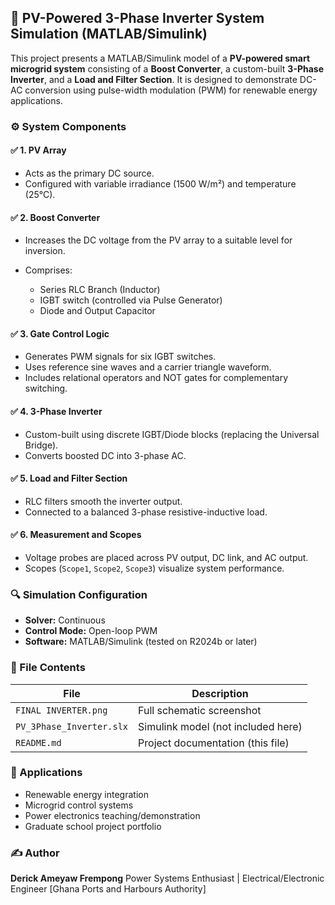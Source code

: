 ## 🔋 PV-Powered 3-Phase Inverter System Simulation (MATLAB/Simulink)

This project presents a MATLAB/Simulink model of a **PV-powered smart microgrid system** consisting of a **Boost Converter**, a custom-built **3-Phase Inverter**, and a **Load and Filter Section**. It is designed to demonstrate DC-AC conversion using pulse-width modulation (PWM) for renewable energy applications.



### ⚙️ System Components

#### ✅ 1. PV Array

* Acts as the primary DC source.
* Configured with variable irradiance (1500 W/m²) and temperature (25°C).

#### ✅ 2. Boost Converter

* Increases the DC voltage from the PV array to a suitable level for inversion.
* Comprises:

  * Series RLC Branch (Inductor)
  * IGBT switch (controlled via Pulse Generator)
  * Diode and Output Capacitor

#### ✅ 3. Gate Control Logic

* Generates PWM signals for six IGBT switches.
* Uses reference sine waves and a carrier triangle waveform.
* Includes relational operators and NOT gates for complementary switching.

#### ✅ 4. 3-Phase Inverter

* Custom-built using discrete IGBT/Diode blocks (replacing the Universal Bridge).
* Converts boosted DC into 3-phase AC.

#### ✅ 5. Load and Filter Section

* RLC filters smooth the inverter output.
* Connected to a balanced 3-phase resistive-inductive load.

#### ✅ 6. Measurement and Scopes

* Voltage probes are placed across PV output, DC link, and AC output.
* Scopes (`Scope1`, `Scope2`, `Scope3`) visualize system performance.



### 🔍 Simulation Configuration

* **Solver:** Continuous
* **Control Mode:** Open-loop PWM
* **Software:** MATLAB/Simulink (tested on R2024b or later)



### 📁 File Contents

| File                     | Description                        |
| ------------------------ | ---------------------------------- |
| `FINAL INVERTER.png`     | Full schematic screenshot          |
| `PV_3Phase_Inverter.slx` | Simulink model (not included here) |
| `README.md`              | Project documentation (this file)  |


### 📌 Applications

* Renewable energy integration
* Microgrid control systems
* Power electronics teaching/demonstration
* Graduate school project portfolio


### ✍️ Author

**Derick Ameyaw Frempong**
Power Systems Enthusiast | Electrical/Electronic Engineer
[Ghana Ports and Harbours Authority]


